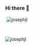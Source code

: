 ### Hi there 👋

<!--
**JosephJL/JosephJL** is a ✨ _special_ ✨ repository because its `README.md` (this file) appears on your GitHub profile.

Here are some ideas to get you started:

- 🔭 I’m currently working on ...
- 🌱 I’m currently learning ...
- 👯 I’m looking to collaborate on ...
- 🤔 I’m looking for help with ...
- 💬 Ask me about ...
- 📫 How to reach me: ...
- 😄 Pronouns: ...
- ⚡ Fun fact: ...
-->

<p>&nbsp;<img align="center" src="https://github-readme-stats.vercel.app/api?username=josephjl&show_icons=true&locale=en" alt="josephjl" /></p><br/>
<p><img align="center" src="https://github-readme-stats.vercel.app/api/top-langs?username=josephjl&show_icons=true&locale=en&layout=compact" alt="josephjl" /></p>

<!-- 
![](https://github-profile-summary-cards.vercel.app/api/cards/profile-details?username=josephjl&theme=github)
![](https://github-profile-summary-cards.vercel.app/api/cards/repos-per-language?username=josephjl&theme=github)
![](https://github-profile-summary-cards.vercel.app/api/cards/most-commit-language?username=josephjl&theme=github)
![](https://github-profile-summary-cards.vercel.app/api/cards/stats?username=josephjl&theme=github)
![](https://github-profile-summary-cards.vercel.app/api/cards/productive-time?username=josephjl&theme=github) -->
